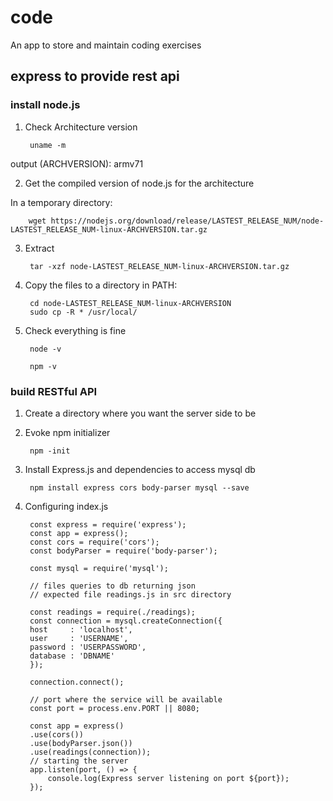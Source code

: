# code
An app to store and maintain coding exercises

## express to provide rest api

### install node.js

1. Check Architecture version

        uname -m

output (ARCHVERSION): armv71

2. Get the compiled version of node.js for the architecture

In a temporary directory:

		wget https://nodejs.org/download/release/LASTEST_RELEASE_NUM/node-LASTEST_RELEASE_NUM-linux-ARCHVERSION.tar.gz

3. Extract

        tar -xzf node-LASTEST_RELEASE_NUM-linux-ARCHVERSION.tar.gz

4. Copy the files to a directory in PATH:

        cd node-LASTEST_RELEASE_NUM-linux-ARCHVERSION
        sudo cp -R * /usr/local/

5. Check everything is fine

        node -v

        npm -v

### build RESTful API

1. Create a directory where you want the server side to be

2. Evoke npm initializer

        npm -init

3. Install Express.js and dependencies to access mysql db

        npm install express cors body-parser mysql --save

4. Configuring index.js
	
		const express = require('express');
		const app = express();
		const cors = require('cors');
		const bodyParser = require('body-parser');
		
		const mysql = require('mysql');
		
		// files queries to db returning json
    	// expected file readings.js in src directory
		
		const readings = require(./readings);
		const connection = mysql.createConnection({
	    host     : 'localhost',
	    user     : 'USERNAME',
	    password : 'USERPASSWORD',
	    database : 'DBNAME'
		});
		
		connection.connect();
		
		// port where the service will be available 
		const port = process.env.PORT || 8080;
		
		const app = express()
		.use(cors())
		.use(bodyParser.json())
		.use(readings(connection));
		// starting the server
		app.listen(port, () => {
			console.log(Express server listening on port ${port});
		});

